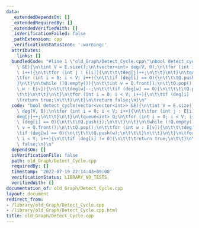 ```yaml
---
data:
  _extendedDependsOn: []
  _extendedRequiredBy: []
  _extendedVerifiedWith: []
  _isVerificationFailed: false
  _pathExtension: cpp
  _verificationStatusIcon: ':warning:'
  attributes:
    links: []
  bundledCode: "#line 1 \"old_Graph/Detect_Cycle.cpp\"\nbool detect_cycle(vector<vector<int>>\
    \ &E){\n\tint V = E.size();\n\tvector<int> deg(V, 0);\n\tfor (int i = 0; i < V;\
    \ i++){\n\t\tfor (int j : E[i]){\n\t\t\tdeg[j]++;\n\t\t}\n\t}\n\tqueue<int> Q;\n\
    \tfor (int i = 0; i < V; i++){\n\t\tif (deg[i] == 0){\n\t\t\tQ.push(i);\n\t\t\
    }\n\t}\n\twhile (!Q.empty()){\n\t\tint v = Q.front();\n\t\tQ.pop();\n\t\tfor (int\
    \ w : E[v]){\n\t\t\tdeg[w]--;\n\t\t\tif (deg[w] == 0){\n\t\t\t\tQ.push(w);\n\t\
    \t\t}\n\t\t}\n\t}\n\tfor (int i = 0; i < V; i++){\n\t\tif (deg[i] != 0){\n\t\t\
    \treturn true;\n\t\t}\n\t}\n\treturn false;\n}\n"
  code: "bool detect_cycle(vector<vector<int>> &E){\n\tint V = E.size();\n\tvector<int>\
    \ deg(V, 0);\n\tfor (int i = 0; i < V; i++){\n\t\tfor (int j : E[i]){\n\t\t\t\
    deg[j]++;\n\t\t}\n\t}\n\tqueue<int> Q;\n\tfor (int i = 0; i < V; i++){\n\t\tif\
    \ (deg[i] == 0){\n\t\t\tQ.push(i);\n\t\t}\n\t}\n\twhile (!Q.empty()){\n\t\tint\
    \ v = Q.front();\n\t\tQ.pop();\n\t\tfor (int w : E[v]){\n\t\t\tdeg[w]--;\n\t\t\
    \tif (deg[w] == 0){\n\t\t\t\tQ.push(w);\n\t\t\t}\n\t\t}\n\t}\n\tfor (int i = 0;\
    \ i < V; i++){\n\t\tif (deg[i] != 0){\n\t\t\treturn true;\n\t\t}\n\t}\n\treturn\
    \ false;\n}\n"
  dependsOn: []
  isVerificationFile: false
  path: old_Graph/Detect_Cycle.cpp
  requiredBy: []
  timestamp: '2022-07-19 22:14:43+09:00'
  verificationStatus: LIBRARY_NO_TESTS
  verifiedWith: []
documentation_of: old_Graph/Detect_Cycle.cpp
layout: document
redirect_from:
- /library/old_Graph/Detect_Cycle.cpp
- /library/old_Graph/Detect_Cycle.cpp.html
title: old_Graph/Detect_Cycle.cpp
---
```

